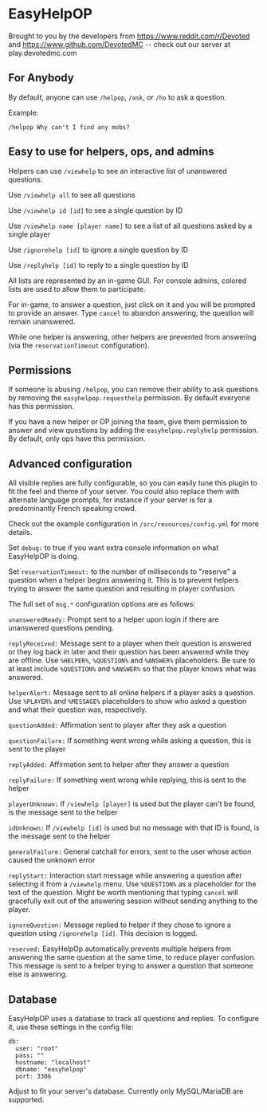 # EasyHelpOP

Brought to you by the developers from https://www.reddit.com/r/Devoted and https://www.github.com/DevotedMC -- check out our server at play.devotedmc.com

## For Anybody

By default, anyone can use `/helpop`, `/ask`, or `/ho` to ask a question.

Example:

    /helpop Why can't I find any mobs?

## Easy to use for helpers, ops, and admins

Helpers can use `/viewhelp` to see an interactive list of unanswered questions.

Use `/viewhelp all` to see all questions

Use `/viewhelp id [id]` to see a single question by ID

Use `/viewhelp name [player name]` to see a list of all questions asked by a single player

Use `/ignorehelp [id]` to ignore a single question by ID

Use `/replyhelp [id]` to reply to a single question by ID

All lists are represented by an in-game GUI. For console admins, colored lists are used to allow them to participate.

For in-game, to answer a question, just click on it and you will be prompted to provide an answer. Type `cancel` to abandon answering; the question will remain unanswered. 

While one helper is answering, other helpers are prevented from answering (via the `reservationTimeout` configuration). 

## Permissions

If someone is abusing `/helpop`, you can remove their ability to ask questions by removing the `easyhelpop.requesthelp` permission. By default everyone has this permission.

If you have a new helper or OP joining the team, give them permission to answer and view questions by adding
the `easyhelpop.replyhelp` permission. By default, only ops have this permission.

## Advanced configuration

All visible replies are fully configurable, so you can easily tune this plugin to fit the feel and theme of your server. You could also replace them with alternate language prompts, for instance if your server is for a predominantly French speaking crowd.

Check out the example configuration in `/src/resources/config.yml` for more details.

Set `debug:` to true if you want extra console information on what EasyHelpOP is doing.

Set `reservationTimeout:` to the number of milliseconds to "reserve" a question when a helper begins answering it. This is to prevent helpers trying to answer the same question and resulting in player confusion.

The full set of `msg.*` configuration options are as follows:

`unansweredReady:` Prompt sent to a helper upon login if there are unanswered questions pending.

`replyReceived:` Message sent to a player when their question is answered or they log back in later and their question has been answered while they are offline. Use `%HELPER%`, `%QUESTION%` and `%ANSWER%` placeholders. Be sure to at least include `%QUESTION%` and `%ANSWER%` so that the player knows what was answered.

`helperAlert:` Message sent to all online helpers if a player asks a question. Use `%PLAYER%` and `%MESSAGE%` placeholders to show who asked a question and what their question was, respectively.

`questionAdded:` Affirmation sent to player after they ask a question

`questionFailure:` If something went wrong while asking a question, this is sent to the player

`replyAdded:` Affirmation sent to helper after they answer a question

`replyFailure:` If something went wrong while replying, this is sent to the helper

`playerUnknown:` If `/viewhelp [player]` is used but the player can't be found, is the message sent to the helper

`idUnknown:` If `/viewhelp [id]` is used but no message with that ID is found, is the message sent to the helper

`generalFailure:` General catchall for errors, sent to the user whose action caused the unknown error

`replyStart:` Interaction start message while answering a question after selecting it from a `/viewhelp` menu. Use `%QUESTION%` as a placeholder for the text of the question. Might be worth mentioning that typing `cancel` will gracefully exit out of the answering session without sending anything to the player.

`ignoreQuestion:` Message replied to helper if they chose to ignore a question using `/ignorehelp [id]`. This decision is logged.

`reserved:` EasyHelpOp automatically prevents multiple helpers from answering the same question at the same time, to reduce player confusion. This message is sent to a helper trying to answer a question that someone else is answering.

## Database

EasyHelpOP uses a database to track all questions and replies. To configure it, use these settings in the config file:

    db:
      user: "root"
      pass: ""
      hostname: "localhost"
      dbname: "easyhelpop"
      port: 3306

Adjust to fit your server's database. Currently only MySQL/MariaDB are supported.

